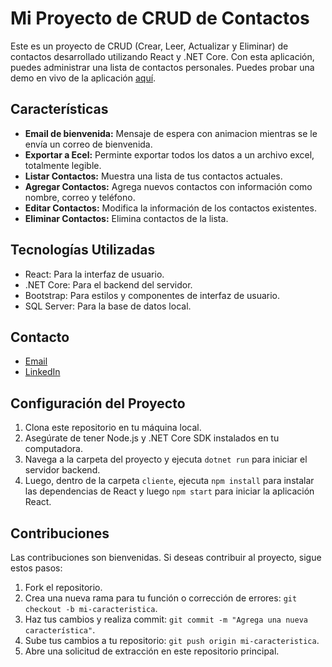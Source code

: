 # Mi Proyecto de CRUD de Contactos

Este es un proyecto de CRUD (Crear, Leer, Actualizar y Eliminar) de contactos desarrollado utilizando React y .NET Core. Con esta aplicación, puedes administrar una lista de contactos personales.
Puedes probar una demo en vivo de la aplicación [aquí](http://www.miscontactos.somee.com/).

## Características

- **Email de bienvenida:** Mensaje de espera con animacion mientras se le envía un correo de bienvenida.
- **Exportar a Ecel:** Perminte exportar todos los datos a un archivo excel, totalmente legible.
- **Listar Contactos:** Muestra una lista de tus contactos actuales.
- **Agregar Contactos:** Agrega nuevos contactos con información como nombre, correo y teléfono.
- **Editar Contactos:** Modifica la información de los contactos existentes.
- **Eliminar Contactos:** Elimina contactos de la lista.


## Tecnologías Utilizadas

- React: Para la interfaz de usuario.
- .NET Core: Para el backend del servidor.
- Bootstrap: Para estilos y componentes de interfaz de usuario.
- SQL Server: Para la base de datos local.

 ## Contacto

- [Email](mailto:franco.edson.18014@gmail.com)
- [LinkedIn](https://www.linkedin.com/in/franco-mari%C3%B1o-2a289620a/)

## Configuración del Proyecto

1. Clona este repositorio en tu máquina local.
2. Asegúrate de tener Node.js y .NET Core SDK instalados en tu computadora.
3. Navega a la carpeta del proyecto y ejecuta `dotnet run` para iniciar el servidor backend.
4. Luego, dentro de la carpeta `cliente`, ejecuta `npm install` para instalar las dependencias de React y luego `npm start` para iniciar la aplicación React.

## Contribuciones

Las contribuciones son bienvenidas. Si deseas contribuir al proyecto, sigue estos pasos:

1. Fork el repositorio.
2. Crea una nueva rama para tu función o corrección de errores: `git checkout -b mi-caracteristica`.
3. Haz tus cambios y realiza commit: `git commit -m "Agrega una nueva característica"`.
4. Sube tus cambios a tu repositorio: `git push origin mi-caracteristica`.
5. Abre una solicitud de extracción en este repositorio principal.




